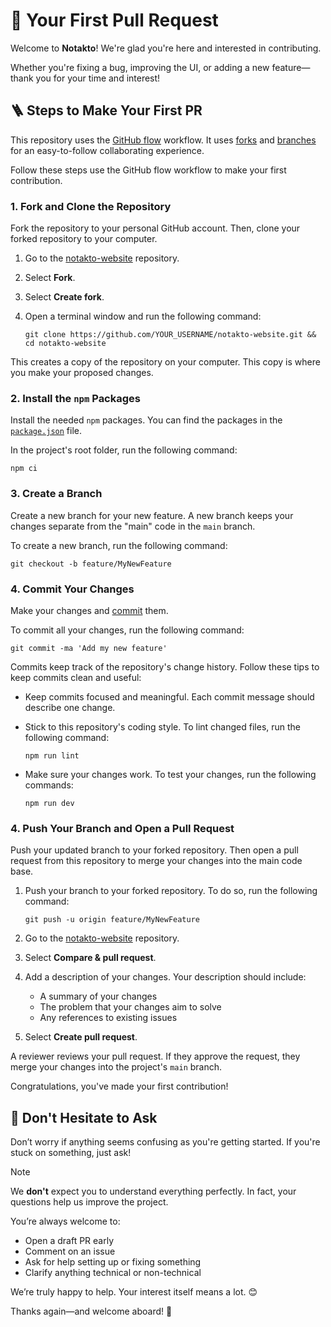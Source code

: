 # 🎉 Your First Pull Request

Welcome to **Notakto**! We're glad you're here and interested in contributing.

Whether you're fixing a bug, improving the UI, or adding a new feature—thank you for your time and interest!

## 🪜 Steps to Make Your First PR

This repository uses the [GitHub flow][1] workflow. It uses [forks][2] and [branches][3] for an easy-to-follow collaborating experience.

Follow these steps use the GitHub flow workflow to make your first contribution.

### 1. Fork and Clone the Repository

Fork the repository to your personal GitHub account. Then, clone your forked repository to your computer.

1. Go to the [notakto-website][4] repository.
1. Select **Fork**.
1. Select **Create fork**.
1. Open a terminal window and run the following command:

    ```console
    git clone https://github.com/YOUR_USERNAME/notakto-website.git && cd notakto-website
    ```

This creates a copy of the repository on your computer. This copy is where you make your proposed changes.

### 2. Install the `npm` Packages

Install the needed `npm` packages. You can find the packages in the [`package.json`][6] file.

In the project's root folder, run the following command:

```console
npm ci
```

### 3. Create a Branch

Create a new branch for your new feature. A new branch keeps your changes separate from the "main" code in the `main` branch.

To create a new branch, run the following command:

```console
git checkout -b feature/MyNewFeature
```

### 4. Commit Your Changes

Make your changes and [commit][5] them.

To commit all your changes, run the following command:

```console
git commit -ma 'Add my new feature'
```

Commits keep track of the repository's change history. Follow these tips to keep commits clean and useful:

* Keep commits focused and meaningful. Each commit message should describe one change.
* Stick to this repository's coding style. To lint changed files, run the following command:

    ```console
    npm run lint
    ```

* Make sure your changes work. To test your changes, run the following commands:

    ```console
    npm run dev
    ```

### 4. Push Your Branch and Open a Pull Request

Push your updated branch to your forked repository. Then open a pull request from this repository to merge your changes into the main code base.

1. Push your branch to your forked repository. To do so, run the following command:

    ```console
    git push -u origin feature/MyNewFeature
    ```

1. Go to the [notakto-website][4] repository.
1. Select **Compare & pull request**.
1. Add a description of your changes. Your description should include:

    * A summary of your changes
    * The problem that your changes aim to solve
    * Any references to existing issues

1. Select **Create pull request**.

A reviewer reviews your pull request. If they approve the request, they merge your changes into the project's `main` branch.

Congratulations, you've made your first contribution!

## 💬 Don't Hesitate to Ask

Don’t worry if anything seems confusing as you're getting started. If you're stuck on something, just ask!

> [!NOTE]
> We **don't** expect you to understand everything perfectly. In fact, your questions help us improve the project.

You’re always welcome to:

* Open a draft PR early
* Comment on an issue
* Ask for help setting up or fixing something
* Clarify anything technical or non-technical

We’re truly happy to help. Your interest itself means a lot. 😊

Thanks again—and welcome aboard! 🚀

[1]: https://docs.github.com/en/get-started/using-github/github-flow
[2]: https://docs.github.com/en/pull-requests/collaborating-with-pull-requests/working-with-forks/about-forks
[3]: https://docs.github.com/en/pull-requests/collaborating-with-pull-requests/proposing-changes-to-your-work-with-pull-requests/about-branches
[4]: https://github.com/Rakshitg600/notakto-website
[5]: https://docs.github.com/en/pull-requests/committing-changes-to-your-project/creating-and-editing-commits/about-commits
[6]: ./package.json
